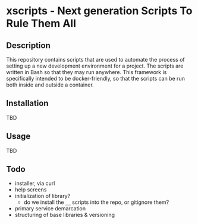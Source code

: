 # xscripts - Next generation Scripts To Rule Them All

## Description

This repository contains scripts that are used to automate the process
of setting up a new development environment for a project. The scripts are
written in Bash so that they may run anywhere. This framework is specifically
intended to be docker-friendly, so that the scripts can be run both inside
and outside a container.

## Installation

TBD

## Usage

TBD

## Todo

- installer, via curl
- help screens
- initialization of library?
  - do we install the `__` scripts into the repo, or gitignore them?
- primary service demarcation
- structuring of base libraries & versioning
